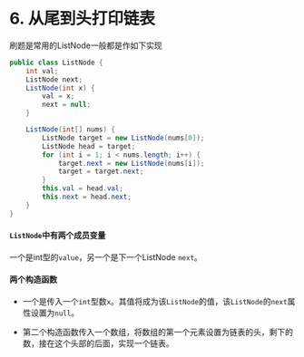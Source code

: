 # 6. 从尾到头打印链表

刷题是常用的ListNode一般都是作如下实现
```java
public class ListNode {
    int val;
    ListNode next;
    ListNode(int x) {
        val = x;
        next = null;
    }

    ListNode(int[] nums) {
        ListNode target = new ListNode(nums[0]);
        ListNode head = target;
        for (int i = 1; i < nums.length; i++) {
            target.next = new ListNode(nums[i]);
            target = target.next;
        }
        this.val = head.val;
        this.next = head.next;
    }
}
```

#### `ListNode`中有两个成员变量
一个是int型的`value`，另一个是下一个ListNode `next`。
#### 两个构造函数
- 一个是传入一个`int`型数`x`。其值将成为该`ListNode`的值，该`ListNode`的`next`属性设置为`null`。

- 第二个构造函数传入一个数组，将数组的第一个元素设置为链表的头，剩下的数，接在这个头部的后面，实现一个链表。